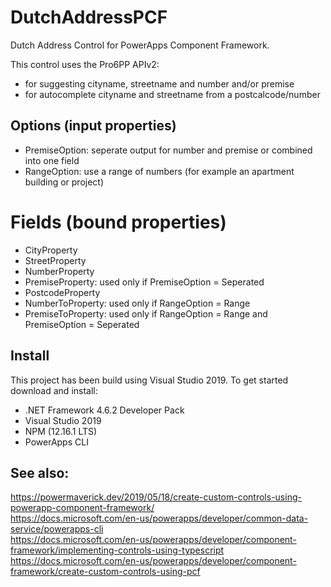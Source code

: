 # DutchAddressPCF
Dutch Address Control for PowerApps Component Framework.

This control uses the Pro6PP APIv2:
- for suggesting cityname, streetname and number and/or premise
- for autocomplete cityname and streetname from a postcalcode/number

## Options (input properties)

- PremiseOption: seperate output for number and premise or combined into one field
- RangeOption: use a range of numbers (for example an apartment building or project)

# Fields (bound properties)

- CityProperty
- StreetProperty
- NumberProperty
- PremiseProperty: used only if PremiseOption = Seperated
- PostcodeProperty
- NumberToProperty: used only if RangeOption = Range
- PremiseToProperty: used only if RangeOption = Range and PremiseOption = Seperated 

## Install

This project has been build using Visual Studio 2019.
To get started download and install:
- .NET Framework 4.6.2 Developer Pack
- Visual Studio 2019
- NPM (12.16.1 LTS)
- PowerApps CLI

## See also:
https://powermaverick.dev/2019/05/18/create-custom-controls-using-powerapp-component-framework/<br>
https://docs.microsoft.com/en-us/powerapps/developer/common-data-service/powerapps-cli<br>
https://docs.microsoft.com/en-us/powerapps/developer/component-framework/implementing-controls-using-typescript<br>
https://docs.microsoft.com/en-us/powerapps/developer/component-framework/create-custom-controls-using-pcf<br>
